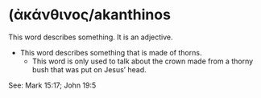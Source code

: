 # (ἀκάνθινος/akanthinos
This word describes something. It is an adjective.

* This word describes something that is made of thorns.
    * This word is only used to talk about the crown made from a thorny bush that was put on Jesus’ head. 

See: Mark 15:17; John 19:5
